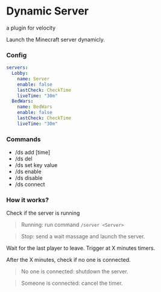 # Dynamic Server

a plugin for velocity

Launch the Minecraft server dynamicly.

### Config

```yaml
servers:
  Lobby:
    name: Server
    enable: false
    lastCheck: CheckTime
    liveTime: "30m"
  BedWars:
    name: BedWars
    enable: false
    lastCheck: CheckTime
    liveTime: "30m"
```

### Commands

- /ds add <Server> [time]
- /ds del <Server>
- /ds set <Server> key value
- /ds enable <Server>
- /ds disable <Server>
- /ds connect <Server>

### How it works?

Check if the server is running

>    Running: run command `/server <Server>`

>    Stop: send a wait massage and launch the server.



Wait for the last player to leave. Trigger at X minutes timers.

After the X minutes, check if no one is connected.
>    No one is connected: shutdown the server.

>    Someone is connected: cancel the timer.

